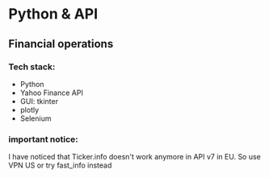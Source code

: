 # Python & API
## Financial operations
### Tech stack:
- Python
- Yahoo Finance API
- GUI: tkinter
- plotly
- Selenium

### important notice:
I have noticed that Ticker.info doesn't work anymore in API v7 in EU. So use VPN US or try fast_info instead
